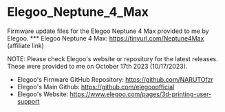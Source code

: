# Elegoo_Neptune_4_Max

Firmware update files for the Elegoo Neptune 4 Max provided to me by Elegoo.
*** Elegoo Neptune 4 Max: https://tinyurl.com/Neptune4Max (affiliate link)
 
NOTE: Please check Elegoo's website or repository for the latest releases. These were provided to me on October 17th 2023 (10/17/2023).
- Elegoo's Firnware GitHub Repository: https://github.com/NARUTOfzr
- Elegoo's Main Github: https://github.com/elegooofficial
- Elegoo's Website: https://www.elegoo.com/pages/3d-printing-user-support

